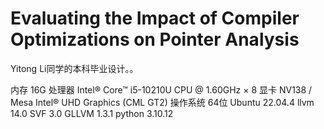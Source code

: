 # Evaluating the Impact of Compiler Optimizations on Pointer Analysis


Yitong Li同学的本科毕业设计。。

内存 16G
处理器 Intel® Core™ i5-10210U CPU @ 1.60GHz × 8
显卡 NV138 / Mesa Intel® UHD Graphics (CML GT2)
操作系统 64位 Ubuntu 22.04.4
llvm 14.0 SVF 3.0 GLLVM 1.3.1 python 3.10.12